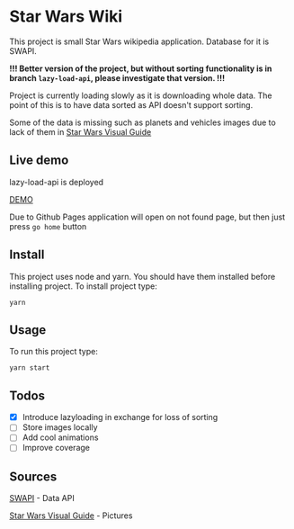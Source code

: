 # Star Wars Wiki

This project is small Star Wars wikipedia application.
Database for it is SWAPI.

**!!! Better version of the project, but without sorting functionality is in branch ```lazy-load-api```, please investigate that version. !!!**

Project is currently loading slowly as it is downloading whole data. The point of this is to have data sorted as API doesn't support sorting.

Some of the data is missing such as planets and vehicles images due to lack of them in [Star Wars Visual Guide](https://starwars-visualguide.com/#/)

## Live demo

lazy-load-api is deployed

[DEMO](https://mrrokiton.github.io/star-wars-wiki/)

Due to Github Pages application will open on not found page, but then just press ```go home``` button

## Install

This project uses node and yarn. You should have them installed before installing project. To install project type:

`yarn`

## Usage

To run this project type:

`yarn start`

## Todos

- [x] Introduce lazyloading in exchange for loss of sorting
- [ ] Store images locally
- [ ] Add cool animations
- [ ] Improve coverage

## Sources

[SWAPI](https://swapi.dev/) - Data API

[Star Wars Visual Guide](https://starwars-visualguide.com/#/) - Pictures
